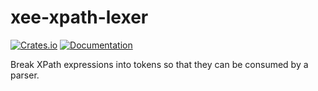 # xee-xpath-lexer
[![Crates.io](https://img.shields.io/crates/v/xee-xpath-lexer.svg)](https://crates.io/crates/xee-xpath-lexer)
[![Documentation](https://docs.rs/xee-xpath-lexer/badge.svg)](https://docs.rs/xee-xpath-lexer)


Break XPath expressions into tokens so that they can be consumed by a parser.